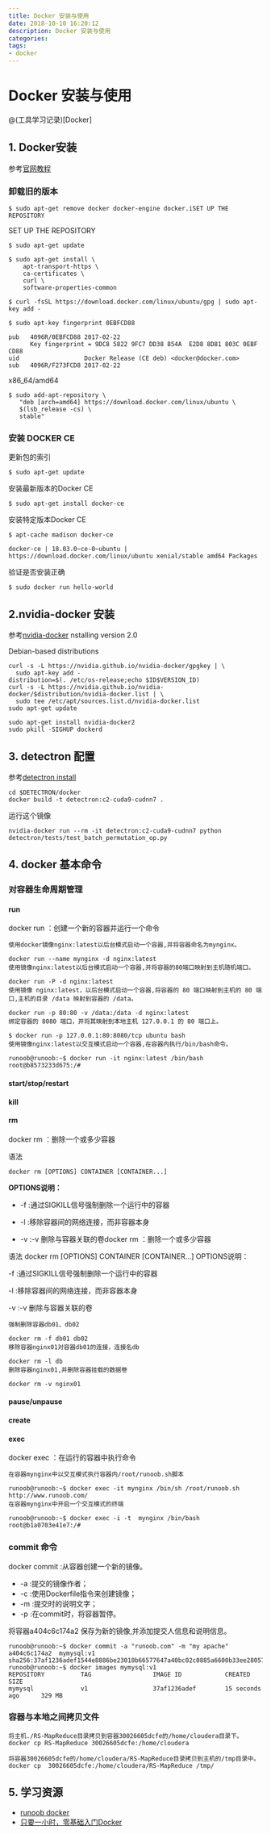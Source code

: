 ```yaml
---
title: Docker 安装与使用
date: 2018-10-10 16:20:12
description: Docker 安装与使用
categories:
tags: 
- docker
---
```


# Docker 安装与使用
@(工具学习记录)[Docker]

## 1. Docker安装
参考[官网教程](https://docs.docker.com/install/linux/docker-ce/ubuntu/)

### 卸载旧的版本

```
$ sudo apt-get remove docker docker-engine docker.iSET UP THE REPOSITORY
```
SET UP THE REPOSITORY

```
$ sudo apt-get update
```

```
$ sudo apt-get install \
    apt-transport-https \
    ca-certificates \
    curl \
    software-properties-common
```

```
$ curl -fsSL https://download.docker.com/linux/ubuntu/gpg | sudo apt-key add -
```

```
$ sudo apt-key fingerprint 0EBFCD88

pub   4096R/0EBFCD88 2017-02-22
      Key fingerprint = 9DC8 5822 9FC7 DD38 854A  E2D8 8D81 803C 0EBF CD88
uid                  Docker Release (CE deb) <docker@docker.com>
sub   4096R/F273FCD8 2017-02-22
```

x86_64/amd64
```
$ sudo add-apt-repository \
   "deb [arch=amd64] https://download.docker.com/linux/ubuntu \
   $(lsb_release -cs) \
   stable"
```

### 安装 DOCKER CE

更新包的索引
```
$ sudo apt-get update
```

安装最新版本的Docker CE
```
$ sudo apt-get install docker-ce
```
安装特定版本Docker CE
```
$ apt-cache madison docker-ce

docker-ce | 18.03.0~ce-0~ubuntu | https://download.docker.com/linux/ubuntu xenial/stable amd64 Packages
```

验证是否安装正确
```
$ sudo docker run hello-world
```
## 2.nvidia-docker 安装
参考[nvidia-docker](https://github.com/NVIDIA/nvidia-docker)
nstalling version 2.0

Debian-based distributions
```
curl -s -L https://nvidia.github.io/nvidia-docker/gpgkey | \
  sudo apt-key add -
distribution=$(. /etc/os-release;echo $ID$VERSION_ID)
curl -s -L https://nvidia.github.io/nvidia-docker/$distribution/nvidia-docker.list | \
  sudo tee /etc/apt/sources.list.d/nvidia-docker.list
sudo apt-get update
```

```
sudo apt-get install nvidia-docker2
sudo pkill -SIGHUP dockerd
```

## 3. detectron 配置
参考[detectron install](https://github.com/facebookresearch/Detectron/blob/master/INSTALL.md)
```
cd $DETECTRON/docker
docker build -t detectron:c2-cuda9-cudnn7 .
```
运行这个镜像
```
nvidia-docker run --rm -it detectron:c2-cuda9-cudnn7 python detectron/tests/test_batch_permutation_op.py
```

## 4. docker 基本命令

### 对容器生命周期管理

#### run
docker run ：创建一个新的容器并运行一个命令
```
使用docker镜像nginx:latest以后台模式启动一个容器,并将容器命名为mynginx。

docker run --name mynginx -d nginx:latest
使用镜像nginx:latest以后台模式启动一个容器,并将容器的80端口映射到主机随机端口。

docker run -P -d nginx:latest
使用镜像 nginx:latest，以后台模式启动一个容器,将容器的 80 端口映射到主机的 80 端口,主机的目录 /data 映射到容器的 /data。

docker run -p 80:80 -v /data:/data -d nginx:latest
绑定容器的 8080 端口，并将其映射到本地主机 127.0.0.1 的 80 端口上。

$ docker run -p 127.0.0.1:80:8080/tcp ubuntu bash
使用镜像nginx:latest以交互模式启动一个容器,在容器内执行/bin/bash命令。

runoob@runoob:~$ docker run -it nginx:latest /bin/bash
root@b8573233d675:/# 
```
#### start/stop/restart

#### kill

#### rm 
docker rm ：删除一个或多少容器

语法
```
docker rm [OPTIONS] CONTAINER [CONTAINER...]
```

**OPTIONS说明：**

- -f :通过SIGKILL信号强制删除一个运行中的容器

- -l :移除容器间的网络连接，而非容器本身

- -v :-v 删除与容器关联的卷docker rm ：删除一个或多少容器

语法
docker rm [OPTIONS] CONTAINER [CONTAINER...]
OPTIONS说明：

-f :通过SIGKILL信号强制删除一个运行中的容器

-l :移除容器间的网络连接，而非容器本身

-v :-v 删除与容器关联的卷
```
强制删除容器db01、db02

docker rm -f db01 db02
移除容器nginx01对容器db01的连接，连接名db

docker rm -l db 
删除容器nginx01,并删除容器挂载的数据卷

docker rm -v nginx01
```
#### pause/unpause

#### create

#### exec
docker exec ：在运行的容器中执行命令
```
在容器mynginx中以交互模式执行容器内/root/runoob.sh脚本

runoob@runoob:~$ docker exec -it mynginx /bin/sh /root/runoob.sh
http://www.runoob.com/
在容器mynginx中开启一个交互模式的终端

runoob@runoob:~$ docker exec -i -t  mynginx /bin/bash
root@b1a0703e41e7:/#
```

### commit 命令
docker commit :从容器创建一个新的镜像。
- -a :提交的镜像作者；
- -c :使用Dockerfile指令来创建镜像；
- -m :提交时的说明文字；
- -p :在commit时，将容器暂停。

将容器a404c6c174a2 保存为新的镜像,并添加提交人信息和说明信息。
```
runoob@runoob:~$ docker commit -a "runoob.com" -m "my apache" a404c6c174a2  mymysql:v1 
sha256:37af1236adef1544e8886be23010b66577647a40bc02c0885a6600b33ee28057
runoob@runoob:~$ docker images mymysql:v1
REPOSITORY          TAG                 IMAGE ID            CREATED             SIZE
mymysql             v1                  37af1236adef        15 seconds ago      329 MB

```
### 容器与本地之间拷贝文件

```
将主机./RS-MapReduce目录拷贝到容器30026605dcfe的/home/cloudera目录下。
docker cp RS-MapReduce 30026605dcfe:/home/cloudera

将容器30026605dcfe的/home/cloudera/RS-MapReduce目录拷贝到主机的/tmp目录中。
docker cp  30026605dcfe:/home/cloudera/RS-MapReduce /tmp/
```

## 5. 学习资源

- [runoob docker](http://www.runoob.com/docker/docker-tutorial.html)
- [只要一小时，零基础入门Docker](https://zhuanlan.zhihu.com/p/23599229)

